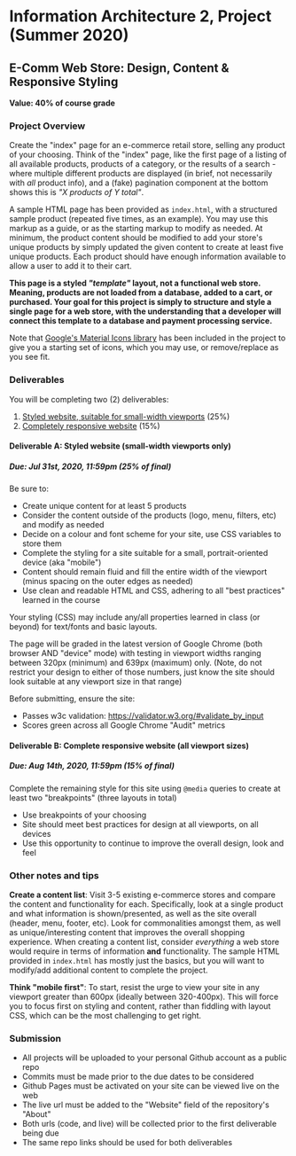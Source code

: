 # Information Architecture 2, Project (Summer 2020)
## E-Comm Web Store: Design, Content & Responsive Styling
**Value: 40% of course grade**

### Project Overview

Create the "index" page for an e-commerce retail store, selling any product of your choosing. Think of the "index" page, like the first page of a listing of all available products, products of a category, or the results of a search - where multiple different products are displayed (in brief, not necessarily with _all_ product info), and a (fake) pagination component at the bottom shows this is _"X products of Y total"_.

A sample HTML page has been provided as `index.html`, with a structured sample product (repeated five times, as an example). You may use this markup as a guide, or as the starting markup to modify as needed. At minimum, the product content should be modified to add your store's unique products by simply updated the given content to create at least five unique products. Each product should have enough information available to allow a user to add it to their cart.

**This page is a styled _"template"_ layout, not a functional web store. Meaning, products are not loaded from a database, added to a cart, or purchased. Your goal for this project is simply to structure and style a single page for a web store, with the understanding that a developer will connect this template to a database and payment processing service.**

Note that [Google's Material Icons library](https://material.io/resources/icons/) has been included in the project to give you a starting set of icons, which you may use, or remove/replace as you see fit.

### Deliverables

You will be completing two (2) deliverables:

1. [Styled website, suitable for small-width viewports](#deliverable-a-styled-website-small-width-viewports-only) (25%)
2. [Completely responsive website](#deliverable-b-complete-responsive-website-all-viewport-sizes) (15%)

#### Deliverable A: Styled website (small-width viewports only)
##### Due: Jul 31st, 2020, 11:59pm (25% of final)

Be sure to:
- Create unique content for at least 5 products
- Consider the content outside of the products (logo, menu, filters, etc) and modify as needed
- Decide on a colour and font scheme for your site, use CSS variables to store them
- Complete the styling for a site suitable for a small, portrait-oriented device (aka "mobile")
- Content should remain fluid and fill the entire width of the viewport (minus spacing on the outer edges as needed)
- Use clean and readable HTML and CSS, adhering to all "best practices" learned in the course

Your styling (CSS) may include any/all properties learned in class (or beyond) for text/fonts and basic layouts.

The page will be graded in the latest version of Google Chrome (both browser AND "device" mode) with testing in viewport widths ranging between 320px (minimum) and 639px (maximum) only. (Note, do not restrict your design to either of those numbers, just know the site should look suitable at any viewport size in that range)

Before submitting, ensure the site:
- Passes w3c validation: <https://validator.w3.org/#validate_by_input>
- Scores green across all Google Chrome "Audit" metrics

#### Deliverable B: Complete responsive website (all viewport sizes)
##### Due: Aug 14th, 2020, 11:59pm (15% of final)

Complete the remaining style for this site using `@media` queries to create at least two "breakpoints" (three layouts in total)

- Use breakpoints of your choosing
- Site should meet best practices for design at all viewports, on all devices
- Use this opportunity to continue to improve the overall design, look and feel

### Other notes and tips

**Create a content list**: Visit 3-5 existing e-commerce stores and compare the content and functionality for each. Specifically, look at a single product and what information is shown/presented, as well as the site overall (header, menu, footer, etc). Look for commonalities amongst them, as well as unique/interesting content that improves the overall shopping experience. When creating a content list, consider *everything* a web store would require in terms of information **and** functionality. The sample HTML provided in `index.html` has mostly just the basics, but you will want to modify/add additional content to complete the project.

**Think "mobile first"**: To start, resist the urge to view your site in any viewport greater than 600px (ideally between 320-400px). This will force you to focus first on styling and content, rather than fiddling with layout CSS, which can be the most challenging to get right.

### Submission

- All projects will be uploaded to your personal Github account as a public repo
- Commits must be made prior to the due dates to be considered
- Github Pages must be activated on your site can be viewed live on the web
- The live url must be added to the "Website" field of the repository's "About"
- Both urls (code, and live) will be collected prior to the first deliverable being due
- The same repo links should be used for both deliverables
